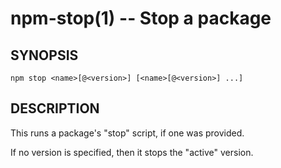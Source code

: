 npm-stop(1) -- Stop a package
=============================

## SYNOPSIS

    npm stop <name>[@<version>] [<name>[@<version>] ...]

## DESCRIPTION

This runs a package's "stop" script, if one was provided.

If no version is specified, then it stops the "active" version.
